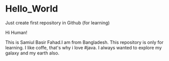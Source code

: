 # Hello_World
Just create first  repository in Github (for learning)

Hi Human!

This is Samiul Basir Fahad.I am from Bangladesh.
This repository is only for learning.
I like coffe, that's why i love #java. I always wanted to explore my galaxy and my earth also.
